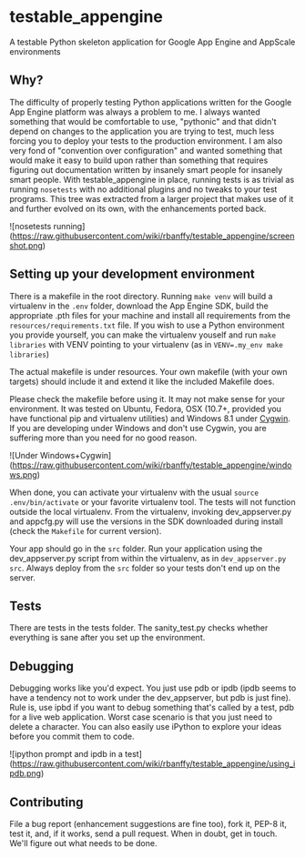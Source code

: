 testable_appengine
==================

A testable Python skeleton application for Google App Engine and
AppScale environments

Why?
----

The difficulty of properly testing Python applications written for the
Google App Engine platform was always a problem to me. I always wanted
something that would be comfortable to use, "pythonic" and that didn't
depend on changes to the application you are trying to test, much less
forcing you to deploy your tests to the production environment. I am
also very fond of "convention over configuration" and wanted something
that would make it easy to build upon rather than something that
requires figuring out documentation written by insanely smart people for
insanely smart people. With testable_appengine in place, running tests
is as trivial as running `nosetests` with no additional plugins and no
tweaks to your test programs. This tree was extracted from a larger
project that makes use of it and further evolved on its own, with the
enhancements ported back.

![nosetests running]
(https://raw.githubusercontent.com/wiki/rbanffy/testable_appengine/screenshot.png)

Setting up your development environment
---------------------------------------

There is a makefile in the root directory. Running `make venv` will
build a virtualenv in the `.env` folder, download the App Engine SDK,
build the appropriate .pth files for your machine and install all
requirements from the `resources/requirements.txt` file. If you wish to
use a Python environment you provide yourself, you can make the
virtualenv youself and run `make libraries` with VENV pointing to your
virtualenv (as in `VENV=.my_env make libraries`)

The actual makefile is under resources. Your own makefile (with your own
targets) should include it and extend it like the included Makefile
does.

Please check the makefile before using it. It may not make sense for
your environment. It was tested on Ubuntu, Fedora, OSX (10.7+,
provided you have functional pip and virtualenv utilities) and Windows
8.1 under [Cygwin](http://www.cygwin.com/). If you are developing under
Windows and don't use Cygwin, you are suffering more than you need for
no good reason.

![Under Windows+Cygwin]
(https://raw.githubusercontent.com/wiki/rbanffy/testable_appengine/windows.png)

When done, you can activate your virtualenv with the usual `source
.env/bin/activate` or your favorite virtualenv tool. The tests will not
function outside the local virtualenv. From the virtualenv, invoking
dev_appserver.py and appcfg.py will use the versions in the SDK
downloaded during install (check the `Makefile` for current version).

Your app should go in the `src` folder. Run your application using the
dev_appserver.py script from within the virtualenv, as in
`dev_appserver.py src`. Always deploy from the `src` folder so your
tests don't end up on the server.

Tests
-----

There are tests in the tests folder. The sanity_test.py checks whether
everything is sane after you set up the environment.

Debugging
---------

Debugging works like you'd expect. You just use pdb or ipdb (ipdb seems
to have a tendency not to work under the dev_appserver, but pdb is just
fine). Rule is, use ipbd if you want to debug something that's called
by a test, pdb for a live web application. Worst case scenario is that
you just need to delete a character. You can also easily use iPython to
explore your ideas before you commit them to code.

![ipython prompt and ipdb in a test]
(https://raw.githubusercontent.com/wiki/rbanffy/testable_appengine/using_ipdb.png)

Contributing
------------

File a bug report (enhancement suggestions are fine too), fork it, PEP-8
it, test it, and, if it works, send a pull request. When in doubt, get
in touch. We'll figure out what needs to be done.
